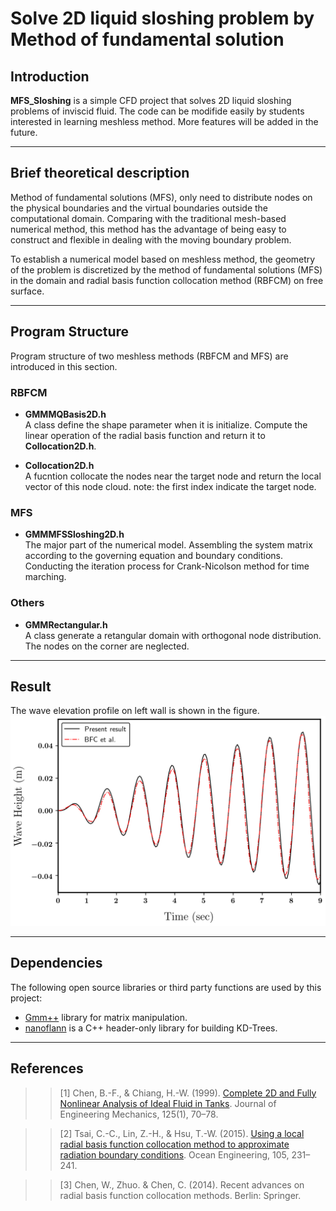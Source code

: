 # Solve 2D liquid sloshing problem by Method of fundamental solution

## Introduction
**MFS_Sloshing** is a simple CFD project that solves 2D liquid sloshing problems of inviscid fluid. The code can be modifide easily by students interested in learning meshless method. More features will be added in the future.

***
## Brief theoretical description

Method of fundamental solutions (MFS), only need to distribute nodes on the physical boundaries and the virtual boundaries outside the computational domain. Comparing with the traditional mesh-based numerical method, this method has the advantage of being easy to construct and flexible in dealing with the moving boundary problem.

To establish a numerical model based on meshless method, the geometry of the problem is discretized by the method of fundamental solutions (MFS) in the domain and radial basis function collocation method (RBFCM) on free surface.

***
## Program Structure
Program structure of two meshless methods (RBFCM and MFS) are introduced in this section.

### RBFCM
* **GMMMQBasis2D.h** \
A class define the shape parameter when it is initialize. Compute the linear operation of the radial basis function and return it to **Collocation2D.h**.

* **Collocation2D.h** \
A fucntion collocate the nodes near the target node and return the local vector of this node cloud.
note: the first index indicate the target node.

### MFS
* **GMMMFSSloshing2D.h** \
The major part of the numerical model. Assembling the system matrix according to the governing equation and boundary conditions. Conducting the iteration process for Crank-Nicolson method for time marching.

### Others
* **GMMRectangular.h** \
A class generate a retangular domain with orthogonal node distribution. The nodes on the corner are neglected.

***
## Result
The wave elevation profile on left wall is shown in the figure.
![](wave_history.png)

***
## Dependencies
The following open source libraries or third party functions are used by this project:
- [Gmm++](http://getfem.org/gmm.html) library for matrix manipulation.
- [nanoflann](https://github.com/jlblancoc/nanoflann) is a C++ header-only library for building KD-Trees.
***
## References
>> [1] Chen, B.-F., & Chiang, H.-W. (1999). [Complete 2D and Fully Nonlinear Analysis of Ideal Fluid in Tanks](https://doi.org/10.1061/(asce)0733-9399(1999)125:1(70)). Journal of Engineering Mechanics, 125(1), 70–78.

>> [2] Tsai, C.-C., Lin, Z.-H., & Hsu, T.-W. (2015). [Using a local radial basis function collocation method to approximate radiation boundary conditions](https://doi.org/10.1016/j.oceaneng.2015.06.030). Ocean Engineering, 105, 231–241. 

>> [3] Chen, W., Zhuo. & Chen, C. (2014). Recent advances on radial basis function collocation methods. Berlin: Springer.